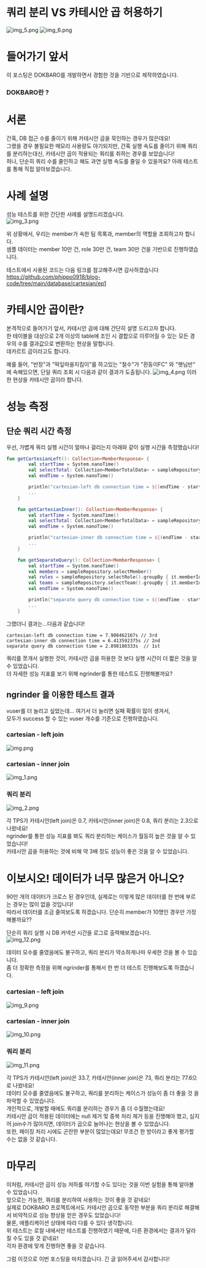 # 쿼리 분리 VS 카테시안 곱 허용하기
![img_5.png](img_5.png)
![img_6.png](img_6.png)

# 들어가기 앞서
이 포스팅은 DOKBARO를 개발하면서 경험한 것을 기반으로 제작하였습니다.
### DOKBARO란 ?


# 서론
간혹, DB 접근 수를 줄이기 위해 카테시안 곱을 묵인하는 경우가 많은데요!  
그랬을 경우 불필요한 메모리 사용량도 야기되지만, 간혹 실행 속도를 줄이기 위해 쿼리를 분리하는대신, 카테시안 곱이 적용되는 쿼리를 취하는 경우를 보았습니다!  
허나, 단순히 쿼리 수를 줄인하고 해도 과연 실행 속도를 줄일 수 있을까요? 아래 테스트를 통해 직접 알아보겠습니다.  
# 사례 설명
성능 테스트를 위한 간단한 사례를 설명드리겠습니다.  
![img_3.png](img_3.png)

위 상황에서, 우리는 member가 속한 팀 목록과, member의 역할을 조회하고자 합니다.  
샘플 데이터는 member 10만 건, role 30만 건, team 30만 건을 기반으로 진행하였습니다.  

테스트에서 사용된 코드는 다음 링크를 참고해주시면 감사하겠습니다  
https://github.com/phjppo0918/blog-code/tree/main/database/cartesian/ep1

# 카테시안 곱이란?
본격적으로 들어가기 앞서, 카테시안 곱에 대해 간단히 설명 드리고자 합니다.  
한 테이블을 대상으로 2개 이상의 table에 조인 시 결합으로 이루어질 수 있는 모든 경우의 수를 결과값으로 변환하는 현상을 말합니다.  
데카르트 곱이라고도 합니다.

예를 들어, "반장"과 "떡잎마을지킴이"를 하고있는 "철수"가 "흰둥이FC" 와 "햇님반" 에 속해있으면, 단일 쿼리 조회 시 다음과 같이 결과가 도출됩니다.
![img_4.png](img_4.png)
이러한 현상을 카테시안 곱이라 합니다.


# 성능 측정
## 단순 쿼리 시간 측정
우선, 가볍게 쿼리 실행 시간이 얼마나 걸리는지 아래와 같이 실행 시간을 측정했습니다!
```kotlin
fun getCartesianLeft(): Collection<MemberResponse> {
        val startTime = System.nanoTime()
        val selectTotal: Collection<MemberTotalData> = sampleRepository.selectTotalLeftJoin()
        val endTime = System.nanoTime()

        println("cartesian-left db connection time = ${(endTime - startTime) / 1000000000.0}s")
        ...
    }

    fun getCartesianInner(): Collection<MemberResponse> {
        val startTime = System.nanoTime()
        val selectTotal: Collection<MemberTotalData> = sampleRepository.selectTotalInnerJoin()
        val endTime = System.nanoTime()

        println("cartesian-inner db connection time = ${(endTime - startTime) / 1000000000.0}s")
        ...
    }

    fun getSeparateQuery(): Collection<MemberResponse> {
        val startTime = System.nanoTime()
        val members = sampleRepository.selectMember()
        val roles = sampleRepository.selectRole().groupBy { it.memberId }
        val teams = sampleRepository.selectTeam().groupBy { it.memberId }
        val endTime = System.nanoTime()

        println("separate query db connection time = ${(endTime - startTime) / 1000000000.0}s")
        ...
    }
```
그랬더니 결과는...다음과 같습니다!

```
cartesian-left db connection time = 7.908462167s // 3rd
cartesian-inner db connection time = 6.413592375s // 2nd
separate query db connection time = 2.898180333s  // 1st
```

쿼리를 쪼개서 실행한 것이, 카테시안 곱을 허용한 것 보다 실행 시간이 더 짧은 것을 알 수 있었습니다.   
더 자세한 성능 지표를 보기 위해 ngrinder를 통한 테스트도 진행해볼까요?

## ngrinder 을 이용한 테스트 결과
vuser를 더 늘리고 싶었는데... 여기서 더 늘리면 실패 확률이 많이 생겨서,  
모두가 success 할 수 있는 vuser 개수를 기준으로 진행하였습니다.

### cartesian - left join 
![img.png](img.png)
### cartesian - inner join
![img_1.png](img_1.png)
### 쿼리 분리
![img_2.png](img_2.png)

각 TPS가 카테시안(left join)은 0.7, 카테시안(inner join)은 0.8, 쿼리 분리는 2.3으로 나왔네요!  
ngrinder를 통한 성능 지표를 봐도 쿼리 분리하는 케이스가 월등히 높은 것을 알 수 있었습니다!  
카테시안 곱을 허용하는 것에 비해 약 3배 정도 성능이 좋은 것을 알 수 있었습니다.

# 이보시오! 데이터가 너무 많은거 아니오?
90만 개의 데이터가 크로스 된 경우인데, 실제로는 이렇게 많은 데이터를 한 번에 부르는 경우는 많이 없을 것입니다!  
따라서 데이터를 조금 줄여보도록 하겠습니다. 단순히 member가 10명인 경우만 가정해볼까요??

단순히 쿼리 실행 시 DB 커넥션 시간을 로그로 출력해보겠습니다.  
![img_12.png](img_12.png)

데이터 모수를 줄였음에도 불구하고, 쿼리 분리가 약소하게나마 우세한 것을 볼 수 있습니다.  
좀 더 정확한 측정을 위해 ngrinder를 통해서 한 번 더 테스트 진행해보도록 하겠습니다.  

### cartesian - left join
![img_9.png](img_9.png)

### cartesian - inner join
![img_10.png](img_10.png)

### 쿼리 분리
![img_11.png](img_11.png)

각 TPS가 카테시안(left join)은 33.7, 카테시안(inner join)은 73, 쿼리 분리는 77.6으로 나왔네요!  
데이터 모수를 줄였음에도 불구하고, 쿼리를 분리하는 케이스가 성능이 좀 더 좋을 것 을 파악할 수 있었습니다.  
개인적으로, 개발할 때에도 쿼리를 분리하는 경우가 좀 더 수월했는데요!  
카테시안 곱이 적용된 데이터에는 null 제거 밎 중복 처리 제거 등을 진행해야 했고, 
심지어 join수가 많아지면, 데이터가 곱으로 늘어나는 현상을 볼 수 있었습니다.  
또한, 페이징 처리 시에도 곤란한 부분이 많았는데요! 무조건 한 방이라고 좋게 평가할 수는 없을 것 같습니다.  

# 마무리
이처럼, 카테시안 곱이 성능 저하를 야기할 수도 있다는 것을 이번 실험을 통해 알아볼 수 있었습니다.  
앞으로는 가능한, 쿼리를 분리하여 사용하는 것이 좋을 것 같네요!  
실제로 DOKBARO 프로젝트에서도 카테시안 곱으로 동작한 부분을 쿼리 분리로 해결해서 비약적으로 성능 향상을 얻은 경우도 있었습니다!    
물론, 애플리케이션 상태에 따라 다를 수 있다 생각합니다.  
위 테스트는 로컬 내에서만 테스트를 진행하였기 때문에, 다른 환경에서는 결과가 달라질 수도 있을 것 같네요!  
각자 환경에 맞게 진행하면 좋을 것 같습니다.  

그럼 이것으로 이번 포스팅을 마치겠습니다. 긴 글 읽어주셔서 감사합니다!